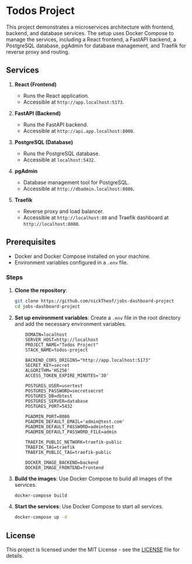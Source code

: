 # Todos Project

This project demonstrates a microservices architecture with frontend, backend, and database services. The setup uses Docker Compose to manage the services, including a React frontend, a FastAPI backend, a PostgreSQL database, pgAdmin for database management, and Traefik for reverse proxy and routing.

## Services

1. **React (Frontend)**
   - Runs the React application.
   - Accessible at `http://app.localhost:5173`.

2. **FastAPI (Backend)**
   - Runs the FastAPI backend.
   - Accessible at `http://api.app.localhost:8000`.

3. **PostgreSQL (Database)**
   - Runs the PostgreSQL database.
   - Accessible at `localhost:5432`.

4. **pgAdmin**
   - Database management tool for PostgreSQL.
   - Accessible at `http://dbadmin.localhost:8086`.

5. **Traefik**
   - Reverse proxy and load balancer.
   - Accessible at `http://localhost:80` and Traefik dashboard at `http://localhost:8080`.

## Prerequisites

- Docker and Docker Compose installed on your machine.
- Environment variables configured in a `.env` file.

### Steps

1. **Clone the repository**:
    ```bash
    git clone https://github.com/nickTheof/jobs-dashboard-project
    cd jobs-dashboard-project
    ```

2. **Set up environment variables**:
    Create a `.env` file in the root directory and add the necessary environment variables.
    ```env
        DOMAIN=localhost
        SERVER_HOST=http://localhost
        PROJECT_NAME="Todos Project"
        STACK_NAME=todos-project

        BACKEND_CORS_ORIGINS="http://app.localhost:5173"
        SECRET_KEY=secret
        ALGORITHM='HS256'
        ACCESS_TOKEN_EXPIRE_MINUTES='30'

        POSTGRES_USER=usertest
        POSTGRES_PASSWORD=secretsecret
        POSTGRES_DB=dbtest
        POSTGRES_SERVER=database
        POSTGRES_PORT=5432

        PGADMIN_PORT=8086
        PGADMIN_DEFAULT_EMAIL='admin@test.com'
        PGADMIN_DEFAULT_PASSWORD=admintest
        PGADMIN_DEFAULT_PASSWORD_FILE=admin

        TRAEFIK_PUBLIC_NETWORK=traefik-public
        TRAEFIK_TAG=traefik
        TRAEFIK_PUBLIC_TAG=traefik-public

        DOCKER_IMAGE_BACKEND=backend
        DOCKER_IMAGE_FRONTEND=frontend
    ```

3. **Build the images**:
    Use Docker Compose to build all images of the services.
    ```bash
    docker-compose build
    ```

4. **Start the services**:
    Use Docker Compose to start all services.
    ```bash
    docker-compose up -d
    ```


## License

This project is licensed under the MIT License - see the [LICENSE](https://github.com/nickTheof/jobs-dashboard-project/blob/main/licence.txt) file for details.